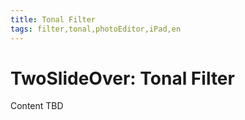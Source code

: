 ```yaml
---
title: Tonal Filter
tags: filter,tonal,photoEditor,iPad,en
---
```


# TwoSlideOver: Tonal Filter

Content TBD
